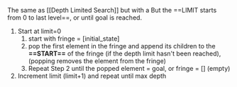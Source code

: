 The same as [[Depth Limited Search]] but with a But the ==LIMIT starts from 0 to last level==, or until goal is reached.

1. Start at limit=0
	1. start with fringe = \[initial_state\]
	2. pop the first element in the fringe and append its children to the **==START==** of the fringe (if the depth limit hasn't been reached), (popping removes the element from the fringe)
	3. Repeat Step 2 until the popped element = goal, or fringe = [] (empty)
2. Increment limit (limit+1) and repeat until max depth